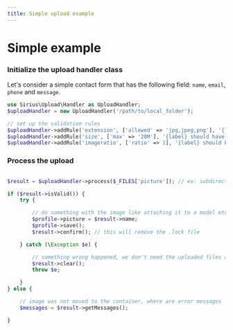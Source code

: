 ```yaml
---
title: Simple upload example
---
```


# Simple example

### Initialize the upload handler class

Let's consider a simple contact form that has the following field: `name`, `email`, `phone` and `message`.

```php
use Sirius\Upload\Handler as UploadHandler;
$uploadHandler = new UploadHandler('/path/to/local_folder');

// set up the validation rules
$uploadHandler->addRule('extension', ['allowed' => 'jpg,jpeg,png'], '{label} should be a valid image (jpg, jpeg, png)', 'Profile picture');
$uploadHandler->addRule('size', ['max' => '20M'], '{label} should have less than {max}', 'Profile picture');
$uploadHandler->addRule('imageratio', ['ratio' => 1], '{label} should be a sqare image', 'Profile picture');

```

### Process the upload

```php

$result = $uploadHandler->process($_FILES['picture']); // ex: subdirectory/my_headshot.png

if ($result->isValid()) {
    try {

        // do something with the image like attaching it to a model etc
        $profile->picture = $result->name;
        $profile->save();
        $result->confirm(); // this will remove the .lock file

    } catch (\Exception $e) {

        // something wrong happened, we don't need the uploaded files anymore
        $result->clear();
        throw $e;

    }
} else {

    // image was not moved to the container, where are error messages
    $messages = $result->getMessages();

}
```
